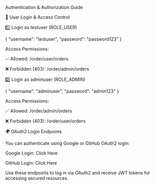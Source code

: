 Authentication & Authorization Guide

🔐 User Login & Access Control

1️⃣ Login as testuser (ROLE_USER)

{
  "username": "testuser",
  "password": "password123"
}

Access Permissions:

✅ Allowed: /order/user/orders

❌ Forbidden (403): /order/admin/orders

2️⃣ Login as adminuser (ROLE_ADMIN)

{
  "username": "adminuser",
  "password": "admin123"
}

Access Permissions:

✅ Allowed: /order/admin/orders

❌ Forbidden (403): /order/user/orders

🌍 OAuth2 Login Endpoints

You can authenticate using Google or GitHub OAuth2 login:

Google Login: Click Here

GitHub Login: Click Here

Use these endpoints to log in via OAuth2 and receive JWT tokens for accessing secured resources.
